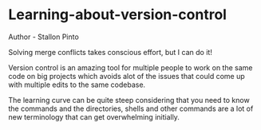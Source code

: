 # Learning-about-version-control

Author - Stallon Pinto

Solving merge conflicts takes conscious effort, but I can do it!

Version control is an amazing tool for multiple people to work on the same code on big projects which avoids alot of the issues that could come up with multiple edits to the same codebase.

The learning curve can be quite steep considering that you need to know the commands and the directories, shells and other commands are a lot of new terminology that can get overwhelming initially.
